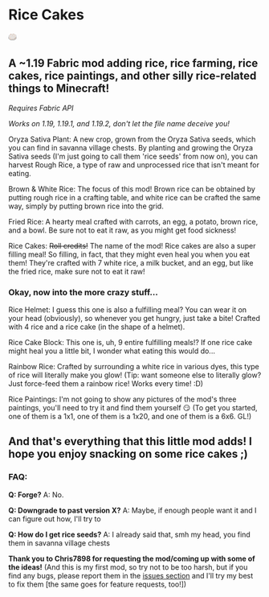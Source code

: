 # Rice Cakes
![The rice cake texture](src/main/resources/assets/ricecakes/textures/item/rice_cake.png)
## A \~1.19 Fabric mod adding rice, rice farming, rice cakes, rice paintings, and other silly rice-related things to Minecraft!

_Requires Fabric API_

_Works on 1.19, 1.19.1, and 1.19.2, don't let the file name deceive you!_


Oryza Sativa Plant:
A new crop, grown from the Oryza Sativa seeds, which you can find in savanna village chests. By planting and growing the Oryza Sativa seeds (I'm just going to call them 'rice seeds' from now on), you can harvest Rough Rice, a type of raw and unprocessed rice that isn't meant for eating.

Brown & White Rice:
The focus of this mod! Brown rice can be obtained by putting rough rice in a crafting table, and white rice can be crafted the same way, simply by putting brown rice into the grid.

Fried Rice:
A hearty meal crafted with carrots, an egg, a potato, brown rice, and a bowl. Be sure not to eat it raw, as you might get food sickness!

Rice Cakes:
~~Roll credits!~~ The name of the mod! Rice cakes are also a super filling meal! So filling, in fact, that they might even heal you when you eat them! They're crafted with 7 white rice, a milk bucket, and an egg, but like the fried rice, make sure not to eat it raw!

### Okay, now into the more crazy stuff...

Rice Helmet:
I guess this one is also a fulfilling meal? You can wear it on your head (obviously), so whenever you get hungry, just take a bite! Crafted with 4 rice and a rice cake (in the shape of a helmet).

Rice Cake Block:
This one is, uh, 9 entire fulfilling meals!? If one rice cake might heal you a little bit, I wonder what eating this would do...

Rainbow Rice:
Crafted by surrounding a white rice in various dyes, this type of rice will literally make you glow! (Tip: want someone else to literally glow? Just force-feed them a rainbow rice! Works every time! :D)

Rice Paintings:
I'm not going to show any pictures of the mod's three paintings, you'll need to try it and find them yourself :smirk:
 (To get you started, one of them is a 1x1, one of them is a 1x20, and one of them is a 6x6. GL!)



## And that's everything that this little mod adds! I hope you enjoy snacking on some rice cakes ;)


### FAQ:
**Q: Forge?**
A: No.

**Q: Downgrade to past version X?**
A: Maybe, if enough people want it and I can figure out how, I'll try to

**Q: How do I get rice seeds?**
A: I already said that, smh my head, you find them in savanna village chests

__Thank you to Chris7898 for requesting the mod/coming up with some of the ideas!__
(And this is my first mod, so try not to be too harsh, but if you find any bugs, please report them in the [issues section](https://github.com/ThePhantomPig791/Ricecakes/issues) and I'll try my best to fix them [the same goes for feature requests, too!])
